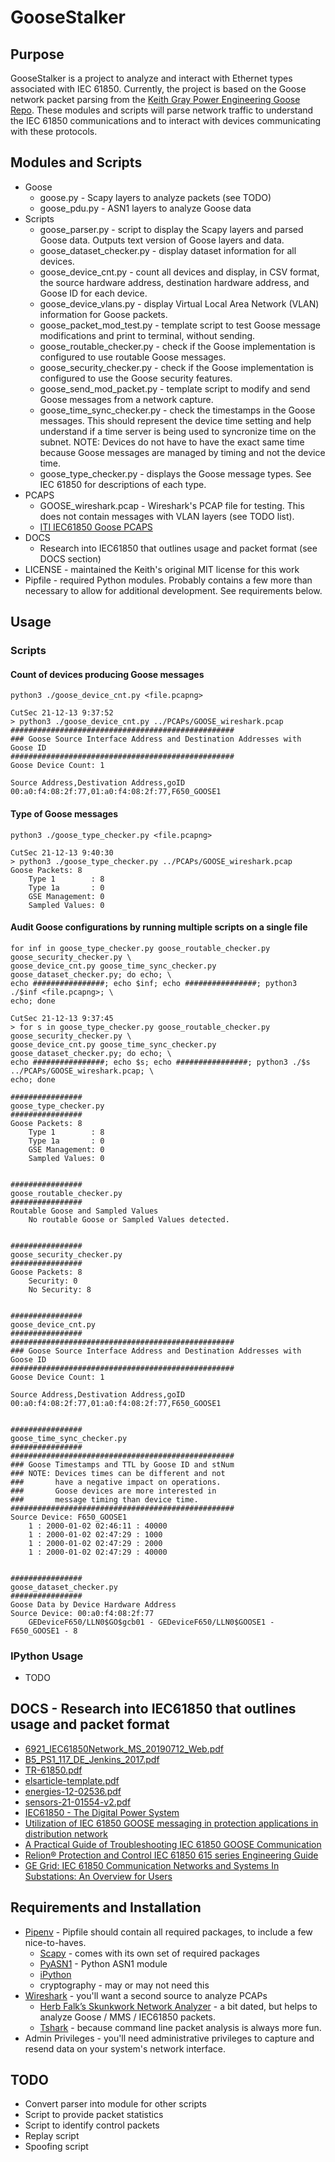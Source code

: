 # GooseStalker

## Purpose

GooseStalker is a project to analyze and interact with Ethernet types associated with IEC 61850. Currently, the project is based on the Goose network packet parsing from the [Keith Gray Power Engineering Goose Repo](https://github.com/keith-gray-powereng/goose). These modules and scripts will parse network traffic to understand the IEC 61850 communications and to interact with devices communicating with these protocols.

## Modules and Scripts

* Goose
  * goose.py - Scapy layers to analyze packets (see TODO)
  * goose_pdu.py - ASN1 layers to analyze Goose data
* Scripts
  * goose_parser.py - script to display the Scapy layers and parsed Goose data. Outputs text version of Goose layers and data.
  * goose_dataset_checker.py - display dataset information for all devices.
  * goose_device_cnt.py - count all devices and display, in CSV format, the source hardware address, destination hardware address, and Goose ID for each device.
  * goose_device_vlans.py - display Virtual Local Area Network (VLAN) information for Goose packets.
  * goose_packet_mod_test.py - template script to test Goose message modifications and print to terminal, without sending.
  * goose_routable_checker.py - check if the Goose implementation is configured to use routable Goose messages.
  * goose_security_checker.py - check if the Goose implementation is configured to use the Goose security features.
  * goose_send_mod_packet.py - template script to modify and send Goose messages from a network capture.
  * goose_time_sync_checker.py - check the timestamps in the Goose messages. This should represent the device time setting and help understand if a time server is being used to syncronize time on the subnet. NOTE: Devices do not have to have the exact same time because Goose messages are managed by timing and not the device time.
  * goose_type_checker.py - displays the Goose message types. See IEC 61850 for descriptions of each type.  
* PCAPS  
  * GOOSE_wireshark.pcap - Wireshark's PCAP file for testing. This does not contain messages with VLAN layers (see TODO list).
  * [ITI IEC61850 Goose PCAPS](https://github.com/ITI/ICS-Security-Tools/tree/master/pcaps/IEC61850)
* DOCS
  * Research into IEC61850 that outlines usage and packet format (see DOCS section)
* LICENSE - maintained the Keith's original MIT license for this work
* Pipfile - required Python modules. Probably contains a few more than necessary to allow for additional development. See requirements below.

## Usage

### Scripts

#### Count of devices producing Goose messages

```shell
python3 ./goose_device_cnt.py <file.pcapng>
```

```console
CutSec 21-12-13 9:37:52
> python3 ./goose_device_cnt.py ../PCAPs/GOOSE_wireshark.pcap
##################################################
### Goose Source Interface Address and Destination Addresses with Goose ID
##################################################
Goose Device Count: 1

Source Address,Destivation Address,goID
00:a0:f4:08:2f:77,01:a0:f4:08:2f:77,F650_GOOSE1
```

#### Type of Goose messages

```shell
python3 ./goose_type_checker.py <file.pcapng>
```

```console
CutSec 21-12-13 9:40:30
> python3 ./goose_type_checker.py ../PCAPs/GOOSE_wireshark.pcap
Goose Packets: 8
    Type 1        : 8
    Type 1a       : 0
    GSE Management: 0
    Sampled Values: 0
```

#### Audit Goose configurations by running multiple scripts on a single file

```shell
for inf in goose_type_checker.py goose_routable_checker.py goose_security_checker.py \
goose_device_cnt.py goose_time_sync_checker.py goose_dataset_checker.py; do echo; \
echo ################; echo $inf; echo ################; python3 ./$inf <file.pcapng>; \
echo; done
```

```console
CutSec 21-12-13 9:37:45
> for s in goose_type_checker.py goose_routable_checker.py goose_security_checker.py \ 
goose_device_cnt.py goose_time_sync_checker.py goose_dataset_checker.py; do echo; \ 
echo ################; echo $s; echo ################; python3 ./$s ../PCAPs/GOOSE_wireshark.pcap; \ 
echo; done

################
goose_type_checker.py
################
Goose Packets: 8
    Type 1        : 8
    Type 1a       : 0
    GSE Management: 0
    Sampled Values: 0


################
goose_routable_checker.py
################
Routable Goose and Sampled Values
    No routable Goose or Sampled Values detected.


################
goose_security_checker.py
################
Goose Packets: 8
    Security: 0
    No Security: 8


################
goose_device_cnt.py
################
##################################################
### Goose Source Interface Address and Destination Addresses with Goose ID
##################################################
Goose Device Count: 1

Source Address,Destivation Address,goID
00:a0:f4:08:2f:77,01:a0:f4:08:2f:77,F650_GOOSE1


################
goose_time_sync_checker.py
################
##################################################
### Goose Timestamps and TTL by Goose ID and stNum
### NOTE: Devices times can be different and not
###       have a negative impact on operations.
###       Goose devices are more interested in
###       message timing than device time.
##################################################
Source Device: F650_GOOSE1
    1 : 2000-01-02 02:46:11 : 40000
    1 : 2000-01-02 02:47:29 : 1000
    1 : 2000-01-02 02:47:29 : 2000
    1 : 2000-01-02 02:47:29 : 40000


################
goose_dataset_checker.py
################
Goose Data by Device Hardware Address
Source Device: 00:a0:f4:08:2f:77
    GEDeviceF650/LLN0$GO$gcb01 - GEDeviceF650/LLN0$GOOSE1 - F650_GOOSE1 - 8
```

### IPython Usage

* TODO

## DOCS - Research into IEC61850 that outlines usage and packet format

* [6921_IEC61850Network_MS_20190712_Web.pdf](https://cms-cdn.selinc.com/assets/Literature/Publications/Technical%20Papers/6921_IEC61850Network_MS_20190712_Web.pdf?v=20190821-201111)
* [B5_PS1_117_DE_Jenkins_2017.pdf](https://www.researchgate.net/publication/339303436_How_to_hack_an_IEC_61850_system_or_protect_one)
* [TR-61850.pdf](https://www.fit.vut.cz/research/publication/11832/.en)
* [elsarticle-template.pdf](https://www.researchgate.net/publication/312327440_Interpreting_and_implementing_IEC_61850-90-5_Routed-Sampled_Value_and_Routed-GOOSE_protocols_for_IEEE_C371182_compliant_wide-area_synchrophasor_data_transfer)
* [energies-12-02536.pdf](https://www.mdpi.com/1996-1073/12/13/2536/pdf-vor)
* [sensors-21-01554-v2.pdf](https://www.mdpi.com/1424-8220/21/4/1554/pdf)
* [IEC61850 - The Digital Power System](https://www.cscos.com/wp-content/uploads/2019/01/Digital-Substations_Thompson.pdf)
* [Utilization of IEC 61850 GOOSE messaging in protection applications in distribution network](https://library.e.abb.com/public/dc853877595c4086ae649ca29924c0ec/Paper_GOOSE%20Utilisation%20in%20Protection.pdf)
* [A Practical Guide of Troubleshooting IEC 61850 GOOSE Communication](http://prorelay.tamu.edu/wp-content/uploads/sites/3/2017/04/A-Pratical-Guide-of-Troubleshooting-IEC-61850-GOOSE-communicaiton-Wei-Huang.pdf)
* [Relion® Protection and Control IEC 61850 615 series Engineering Guide](https://library.e.abb.com/public/3d6fbd4567e4bda6c1257b130056a8aa/IEC_61850_Engineering_Guide_756475_ENd.pdf)
* [GE Grid: IEC 61850 Communication Networks and Systems In Substations: An Overview for Users](https://www.gegridsolutions.com/multilin/journals/issues/spring09/iec61850.pdf)

## Requirements and Installation

* [Pipenv](https://docs.pipenv.org/) - Pipfile should contain all required packages, to include a few nice-to-haves.
  * [Scapy](https://github.com/secdev/scapy) - comes with its own set of required packages
  * [PyASN1](https://pypi.org/project/pyasn1/) - Python ASN1 module
  * [iPython](https://ipython.org/)
  * cryptography - may or may not need this
* [Wireshark](https://www.wireshark.org/) - you'll want a second source to analyze PCAPs
  * [Herb Falk’s Skunkwork Network Analyzer](http://www.otb-consultingservices.com/home/shop/skunkworks-network-analyzer/) - a bit dated, but helps to analyze Goose / MMS / IEC61850 packets.
  * [Tshark](https://www.wireshark.org/docs/man-pages/tshark.html) - because command line packet analysis is always more fun.
* Admin Privileges - you'll need administrative privileges to capture and resend data on your system's network interface. 

## TODO

* Convert parser into module for other scripts
* Script to provide packet statistics
* Script to identify control packets
* Replay script
* Spoofing script
